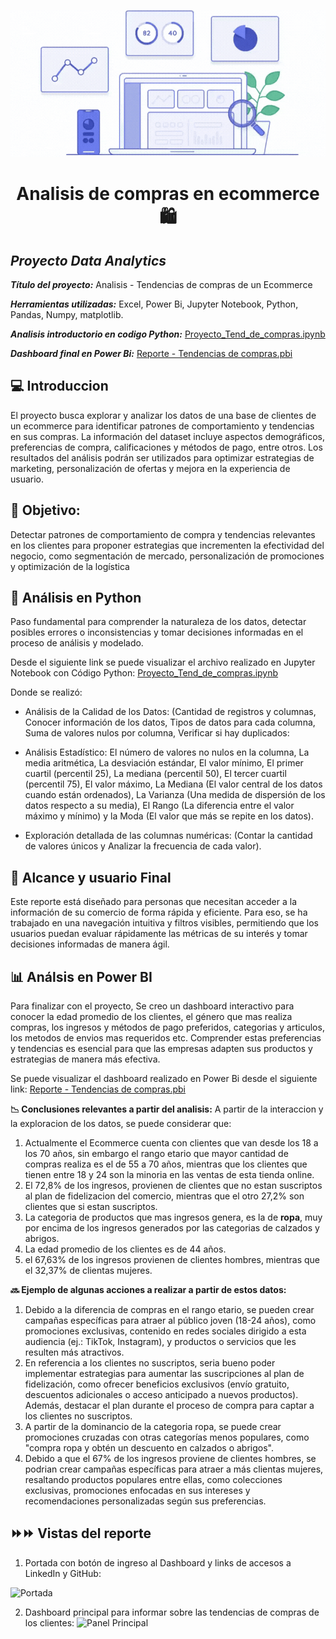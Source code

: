 <p align="center">
    <img src="https://github.com/Patriciol03/Analisis_tendencias_de_compras/blob/main/Imagenes/Dise%C3%B1o%20sin%20t%C3%ADtulo.gif">
</p>




<center>
<h1> Analisis de compras en ecommerce 🛍️ </h1>
</center>

## ***Proyecto Data Analytics***

***Título del proyecto:*** Analisis - Tendencias de compras de un Ecommerce

***Herramientas utilizadas:*** Excel, Power Bi, Jupyter Notebook, Python, Pandas, Numpy, matplotlib.

***Analisis introductorio en codigo Python:*** [Proyecto_Tend_de_compras.ipynb](https://github.com/Patriciol03/Analisis_tendencias_de_compras/blob/main/Proyecto_Tend_de_compras.ipynb)

***Dashboard final en Power Bi:*** [Reporte - Tendencias de compras.pbi](https://app.powerbi.com/view?r=eyJrIjoiYzA2ZThmN2UtZDc0ZC00ZDJhLTkxZmMtNDc3ZTIyNTgzZGI0IiwidCI6ImViZTFkZTRkLWIyM2EtNDMxNC1hNGM4LTk3OTRiZGVlNDY5OSIsImMiOjR9)

## 💻 Introduccion
El proyecto busca explorar y analizar los datos de una base de clientes de un ecommerce para identificar patrones de comportamiento y tendencias en sus compras. La información del dataset incluye aspectos demográficos, preferencias de compra, calificaciones y métodos de pago, entre otros. Los resultados del análisis podrán ser utilizados para optimizar estrategias de marketing, personalización de ofertas y mejora en la experiencia de usuario.


## 🎯 Objetivo: 
Detectar patrones de comportamiento de compra y tendencias relevantes en los clientes para proponer estrategias que incrementen la efectividad del negocio, como segmentación de mercado, personalización de promociones y optimización de la logística


## 📶 Análisis en Python 
Paso fundamental para comprender la naturaleza de los datos, detectar posibles errores o inconsistencias y tomar decisiones informadas en el proceso de análisis y modelado.

Desde el siguiente link se puede visualizar el archivo realizado en Jupyter Notebook con Código Python: [Proyecto_Tend_de_compras.ipynb](https://github.com/Patriciol03/Analisis_tendencias_de_compras/blob/main/Proyecto_Tend_de_compras.ipynb)

Donde se realizó:

- Análisis de la Calidad de los Datos: (Cantidad de registros y columnas, Conocer información de los datos, Tipos de datos para cada columna, Suma de valores nulos por columna, Verificar si hay duplicados:

- Análisis Estadístico: El número de valores no nulos en la columna, La media aritmética, La desviación estándar, El valor mínimo, El primer cuartil (percentil 25), La mediana (percentil 50), El tercer cuartil (percentil 75), El valor máximo, La Mediana (El valor central de los datos cuando están ordenados), La Varianza (Una medida de dispersión de los datos respecto a su media), El Rango (La diferencia entre el valor máximo y mínimo) y la Moda (El valor que más se repite en los datos).

- Exploración detallada de las columnas numéricas: (Contar la cantidad de valores únicos y Analizar la frecuencia de cada valor).

## 👥 Alcance y usuario Final
Este reporte está diseñado para personas que necesitan acceder a la información de su comercio de forma rápida y eficiente. Para eso, se ha trabajado en una navegación intuitiva y filtros visibles, permitiendo que los usuarios puedan evaluar rápidamente las métricas de su interés y tomar decisiones informadas de manera ágil.

## 📊 Análsis en Power BI 
Para finalizar con el proyecto, Se creo un dashboard interactivo para conocer la edad promedio de los clientes, el género que mas realiza compras, los ingresos y métodos de pago preferidos, categorias y articulos, los metodos de envios mas requeridos etc. Comprender estas preferencias y tendencias es esencial para que las empresas adapten sus productos y estrategias de manera más efectiva.

Se puede visualizar el dashboard realizado en Power Bi desde el siguiente link: [Reporte - Tendencias de compras.pbi](https://app.powerbi.com/view?r=eyJrIjoiYzA2ZThmN2UtZDc0ZC00ZDJhLTkxZmMtNDc3ZTIyNTgzZGI0IiwidCI6ImViZTFkZTRkLWIyM2EtNDMxNC1hNGM4LTk3OTRiZGVlNDY5OSIsImMiOjR9)

**📉 Conclusiones relevantes a partir del analisis:**
A partir de la interaccion y la exploracion de los datos, se puede considerar que:

1) Actualmente el Ecommerce cuenta con clientes que van desde los 18 a los 70 años, sin embargo el rango etario que mayor cantidad de compras realiza es el de 55 a 70 años, mientras que los clientes que tienen entre 18 y 24 son la minoria en las ventas de esta tienda online.
2) El 72,8% de los ingresos, provienen de clientes que no estan suscriptos al plan de fidelizacion del comercio, mientras que el otro 27,2% son clientes que si estan suscriptos.
3) La categoria de productos que mas ingresos genera, es la de **ropa**, muy por encima de los ingresos generados por las categorias de calzados y abrigos.
5) La edad promedio de los clientes es de 44 años.
6) el 67,63% de los ingresos provienen de clientes hombres, mientras que el 32,37% de clientas mujeres.

**🔜 Ejemplo de algunas acciones a realizar a partir de estos datos:** 
1) Debido a la diferencia de compras en el rango etario, se pueden crear campañas específicas para atraer al público joven (18-24 años), como promociones exclusivas, contenido en redes sociales dirigido a esta audiencia (ej.: TikTok, Instagram), y productos o servicios que les resulten más atractivos.
2) En referencia a los clientes no suscriptos, seria bueno poder implementar estrategias para aumentar las suscripciones al plan de fidelización, como ofrecer beneficios exclusivos (envío gratuito, descuentos adicionales o acceso anticipado a nuevos productos). Además, destacar el plan durante el proceso de compra para captar a los clientes no suscriptos.
3) A partir de la dominancio de la categoria ropa, se puede crear promociones cruzadas con otras categorías menos populares, como "compra ropa y obtén un descuento en calzados o abrigos".
4) Debido a que el 67% de los ingresos proviene de clientes hombres, se podrian crear campañas específicas para atraer a más clientas mujeres, resaltando productos populares entre ellas, como colecciones exclusivas, promociones enfocadas en sus intereses y recomendaciones personalizadas según sus preferencias.

## ⏩⏩ Vistas del reporte

1) Portada con botón de ingreso al Dashboard y links de accesos a LinkedIn y GitHub:

![Portada](https://github.com/user-attachments/assets/aac90667-e340-489f-8396-781caa126c57)

2) Dashboard principal para informar sobre las tendencias de compras de los clientes:
![Panel Principal](https://github.com/user-attachments/assets/e696ec74-d2c8-401b-886c-13b8eb2318d1)







